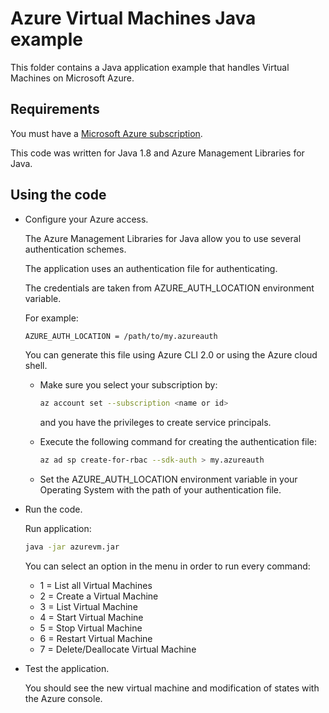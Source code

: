 # Azure Virtual Machines Java example

This folder contains a Java application example that handles Virtual Machines on Microsoft Azure.

## Requirements

You must have a [Microsoft Azure subscription](https://azure.microsoft.com/).

This code was written for Java 1.8 and Azure Management Libraries for Java.

## Using the code

* Configure your Azure access.

  The Azure Management Libraries for Java allow you to use several authentication schemes.

  The application uses an authentication file for authenticating.

  The credentials are taken from AZURE_AUTH_LOCATION environment variable.

  For example:

  ```bash
  AZURE_AUTH_LOCATION = /path/to/my.azureauth
  ```

  You can generate this file using Azure CLI 2.0 or using the Azure cloud shell.

  * Make sure you select your subscription by:

    ```bash
    az account set --subscription <name or id>
    ```

    and you have the privileges to create service principals.

  * Execute the following command for creating the authentication file:
  
    ```bash
    az ad sp create-for-rbac --sdk-auth > my.azureauth
    ```
  
  * Set the AZURE_AUTH_LOCATION environment variable in your Operating System with the path of your authentication file.

* Run the code.

  Run application:

  ```bash
  java -jar azurevm.jar
  ```

  You can select an option in the menu in order to run every command:

  * 1 = List all Virtual Machines
  * 2 = Create a Virtual Machine
  * 3 = List Virtual Machine
  * 4 = Start Virtual Machine
  * 5 = Stop Virtual Machine
  * 6 = Restart Virtual Machine
  * 7 = Delete/Deallocate Virtual Machine

* Test the application.

  You should see the new virtual machine and modification of states with the Azure console.
  